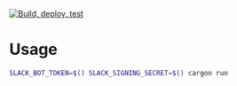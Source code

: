 [![Build, deploy, test](https://github.com/actions/hello-world/workflows/rust/badge.svg)](https://github.com/skyser2003/ditto_bot_rust/actions?query=workflow%3ARust)

# Usage

```bash
SLACK_BOT_TOKEN=$() SLACK_SIGNING_SECRET=$() cargon run
```
